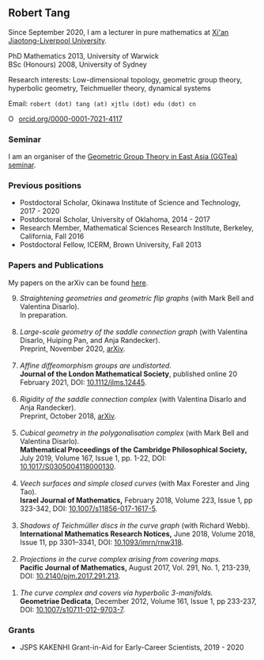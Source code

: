 ## Robert Tang

Since September 2020, I am a lecturer in pure mathematics at [Xi'an Jiaotong-Liverpool University](https://www.xjtlu.edu.cn/en/).

PhD Mathematics 2013, University of Warwick  
BSc (Honours) 2008, University of Sydney

Research interests: Low-dimensional topology, geometric group theory, hyperbolic geometry, Teichmueller theory, dynamical systems

Email: `robert (dot) tang (at) xjtlu (dot) edu (dot) cn`

<a href="https://orcid.org/0000-0001-7021-4117" rel="noopener noreferrer" style="vertical-align:top;" target="orcid.widget"><img alt="ORCID iD icon" src="https://orcid.org/sites/default/files/images/orcid_16x16.png" style="width:1em;margin-right:.5em;" />orcid.org/0000-0001-7021-4117</a>

### Seminar

I am an organiser of the [Geometric Group Theory in East Asia (GGTea) seminar](https://www.math.toronto.edu/yqing/GGTEA.html).

### Previous positions

- Postdoctoral Scholar, Okinawa Institute of Science and Technology, 2017 - 2020
- Postdoctoral Scholar, University of Oklahoma, 2014 - 2017
- Research Member, Mathematical Sciences Research Institute, Berkeley, California, Fall 2016
- Postdoctoral Fellow, ICERM, Brown University, Fall 2013

### Papers and Publications

My papers on the arXiv can be found [here](http://arxiv.org/a/tang_r_2).


<ol reversed>
	<li><i>Straightening geometries and geometric flip graphs</i> (with Mark Bell and Valentina Disarlo).<br />
		In preparation.<br />
		&nbsp;</li>
	<li><i>Large-scale geometry of the saddle connection graph</i> (with Valentina Disarlo, Huiping Pan, and Anja Randecker).<br />
		Preprint, November 2020, <a href="https://arxiv.org/abs/2011.12975">arXiv</a>.<br />
		&nbsp;</li>
	<li><i>Affine diffeomorphism groups are undistorted</i>.<br />
		<strong>Journal of the London Mathematical Society</strong>, published online 20 February 2021, 
		DOI: <a href="https://londmathsoc.onlinelibrary.wiley.com/doi/10.1112/jlms.12445">10.1112/jlms.12445</a>.<br />
		&nbsp;</li>
	<li><i>Rigidity of the saddle connection complex</i> (with Valentina Disarlo and Anja Randecker).<br />
		Preprint, October 2018, <a href="https://arxiv.org/abs/1810.00961">arXiv</a>.<br />
		&nbsp;</li>
	<li><i>Cubical geometry in the polygonalisation complex</i> (with Mark Bell and Valentina Disarlo).<br />
		<strong>Mathematical Proceedings of the Cambridge Philosophical Society,</strong> July 2019, Volume 167, Issue 1, pp. 1-22, DOI: <a href="https://doi.org/10.1017/S0305004118000130">10.1017/S0305004118000130</a>.<br />
		&nbsp;</li>
	<li><i>Veech surfaces and simple closed curves</i> (with Max Forester and Jing Tao).<br />
		<strong>Israel Journal of Mathematics,</strong>&nbsp;February 2018, Volume 223, Issue 1, pp 323-342, DOI:&nbsp;<a href="https://doi.org/10.1007/s11856-017-1617-5">10.1007/s11856-017-1617-5</a>.<br />
		&nbsp;</li>
	<li><i>Shadows of Teichmüller discs in the curve graph</i> (with Richard Webb).<br />
		<strong>International Mathematics Research Notices,</strong>&nbsp;June 2018, Volume 2018, Issue 11, pp 3301–3341, DOI: <a href="https://doi.org/10.1093/imrn/rnw318">10.1093/imrn/rnw318</a>.<br />
		&nbsp;</li>
	<li><i>Projections in the curve complex arising from covering maps.</i><br />
		<strong>Pacific Journal of Mathematics,&nbsp;</strong>August 2017, Vol. 291, No. 1, 213-239, DOI: <a href="https://doi.org/10.2140/pjm.2017.291.213">10.2140/pjm.2017.291.213</a>.<br />
		&nbsp;</li>
	<li><i>The curve complex and covers via hyperbolic 3-manifolds.</i><br />
		<strong>Geometriae Dedicata</strong>, December 2012, Volume 161, Issue 1, pp 233-237, DOI: <a href="http://dx.doi.org/10.1007/s10711-012-9703-7"> 10.1007/s10711-012-9703-7</a>.</li>
</ol>

### Grants

- JSPS KAKENHI Grant-in-Aid for Early-Career Scientists, 2019 - 2020
